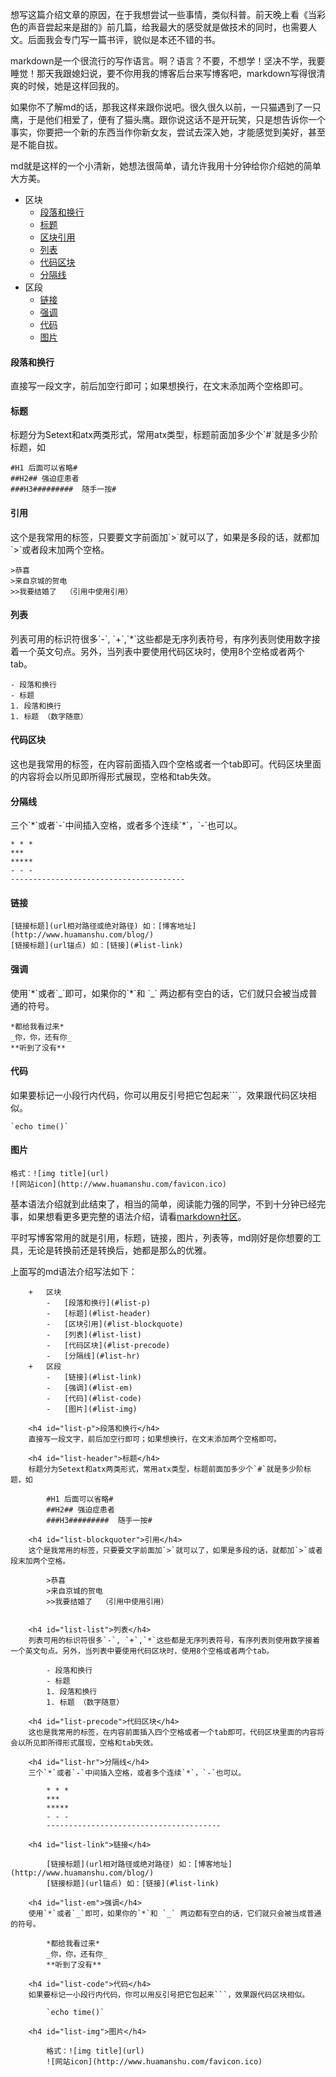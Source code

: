 <!---title:选择markdown的理由-->
<!---keywords:选择markdown的理由,markdown语法详解-->

想写这篇介绍文章的原因，在于我想尝试一些事情，类似科普。前天晚上看《当彩色的声音尝起来是甜的》前几篇，给我最大的感受就是做技术的同时，也需要人文。后面我会专门写一篇书评，貌似是本还不错的书。

markdown是一个很流行的写作语言。啊？语言？不要，不想学！坚决不学，我要睡觉！那天我跟媳妇说，要不你用我的博客后台来写博客吧，markdown写得很清爽的时候，她是这样回我的。

如果你不了解md的话，那我这样来跟你说吧。很久很久以前，一只猫遇到了一只鹰，于是他们相爱了，便有了猫头鹰。跟你说这话不是开玩笑，只是想告诉你一个事实，你要把一个新的东西当作你新女友，尝试去深入她，才能感觉到美好，甚至是不能自拔。

md就是这样的一个小清新，她想法很简单，请允许我用十分钟给你介绍她的简单大方美。

+   区块
    -   [段落和换行](#list-p)
    -   [标题](#list-header)
    -   [区块引用](#list-blockquote)
    -   [列表](#list-list)
    -   [代码区块](#list-precode)
    -   [分隔线](#list-hr)
+   区段
    -   [链接](#list-link)
    -   [强调](#list-em)
    -   [代码](#list-code)
    -   [图片](#list-img)

<h4 id="list-p">段落和换行</h4>
直接写一段文字，前后加空行即可；如果想换行，在文末添加两个空格即可。

<h4 id="list-header">标题</h4>
标题分为Setext和atx两类形式，常用atx类型，标题前面加多少个`#`就是多少阶标题，如

    #H1 后面可以省略#
    ##H2## 强迫症患者
    ###H3#########  随手一按#

<h4 id="list-blockquoter">引用</h4>
这个是我常用的标签，只要要文字前面加`>`就可以了，如果是多段的话，就都加`>`或者段末加两个空格。

    >恭喜
    >来自京城的贺电 
    >>我要结婚了  （引用中使用引用）


<h4 id="list-list">列表</h4>
列表可用的标识符很多`-`, `+`,`*`这些都是无序列表符号，有序列表则使用数字接着一个英文句点。另外，当列表中要使用代码区块时，使用8个空格或者两个tab。

    - 段落和换行
    - 标题
    1. 段落和换行
    1. 标题 （数字随意）

<h4 id="list-precode">代码区块</h4>
这也是我常用的标签，在内容前面插入四个空格或者一个tab即可。代码区块里面的内容将会以所见即所得形式展现，空格和tab失效。

<h4 id="list-hr">分隔线</h4>
三个`*`或者`-`中间插入空格，或者多个连续`*`，`-`也可以。

    * * *
    ***
    *****
    - - -
    ---------------------------------------

<h4 id="list-link">链接</h4>

    [链接标题](url相对路径或绝对路径) 如：[博客地址](http://www.huamanshu.com/blog/)
    [链接标题](url锚点) 如：[链接](#list-link)

<h4 id="list-em">强调</h4>
使用`*`或者`_`即可，如果你的`*`和 `_` 两边都有空白的话，它们就只会被当成普通的符号。

    *都给我看过来*
    _你，你，还有你_
    **听到了没有**

<h4 id="list-code">代码</h4>
如果要标记一小段行内代码，你可以用反引号把它包起来```，效果跟代码区块相似。

    `echo time()`

<h4 id="list-img">图片</h4>

    格式：![img title](url)
    ![网站icon](http://www.huamanshu.com/favicon.ico)

基本语法介绍就到此结束了，相当的简单，阅读能力强的同学，不到十分钟已经完事，如果想看更多更完整的语法介绍，请看[markdown社区](http://wowubuntu.com/markdown/)。

平时写博客常用的就是引用，标题，链接，图片，列表等，md刚好是你想要的工具，无论是转换前还是转换后，她都是那么的优雅。

上面写的md语法介绍写法如下：

        +   区块
            -   [段落和换行](#list-p)
            -   [标题](#list-header)
            -   [区块引用](#list-blockquote)
            -   [列表](#list-list)
            -   [代码区块](#list-precode)
            -   [分隔线](#list-hr)
        +   区段
            -   [链接](#list-link)
            -   [强调](#list-em)
            -   [代码](#list-code)
            -   [图片](#list-img)
     
        <h4 id="list-p">段落和换行</h4>
        直接写一段文字，前后加空行即可；如果想换行，在文末添加两个空格即可。
     
        <h4 id="list-header">标题</h4>
        标题分为Setext和atx两类形式，常用atx类型，标题前面加多少个`#`就是多少阶标题，如
     
            #H1 后面可以省略#
            ##H2## 强迫症患者
            ###H3#########  随手一按#
     
        <h4 id="list-blockquoter">引用</h4>
        这个是我常用的标签，只要要文字前面加`>`就可以了，如果是多段的话，就都加`>`或者段末加两个空格。
     
            >恭喜
            >来自京城的贺电 
            >>我要结婚了  （引用中使用引用）
     
     
        <h4 id="list-list">列表</h4>
        列表可用的标识符很多`-`, `+`,`*`这些都是无序列表符号，有序列表则使用数字接着一个英文句点。另外，当列表中要使用代码区块时，使用8个空格或者两个tab。
     
            - 段落和换行
            - 标题
            1. 段落和换行
            1. 标题 （数字随意）
     
        <h4 id="list-precode">代码区块</h4>
        这也是我常用的标签，在内容前面插入四个空格或者一个tab即可。代码区块里面的内容将会以所见即所得形式展现，空格和tab失效。
     
        <h4 id="list-hr">分隔线</h4>
        三个`*`或者`-`中间插入空格，或者多个连续`*`，`-`也可以。
     
            * * *
            ***
            *****
            - - -
            ---------------------------------------
     
        <h4 id="list-link">链接</h4>
     
            [链接标题](url相对路径或绝对路径) 如：[博客地址](http://www.huamanshu.com/blog/)
            [链接标题](url锚点) 如：[链接](#list-link)
     
        <h4 id="list-em">强调</h4>
        使用`*`或者`_`即可，如果你的`*`和 `_` 两边都有空白的话，它们就只会被当成普通的符号。
     
            *都给我看过来*
            _你，你，还有你_
            **听到了没有**
     
        <h4 id="list-code">代码</h4>
        如果要标记一小段行内代码，你可以用反引号把它包起来```，效果跟代码区块相似。
     
            `echo time()`
     
        <h4 id="list-img">图片</h4>
     
            格式：![img title](url)
            ![网站icon](http://www.huamanshu.com/favicon.ico)
